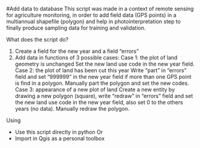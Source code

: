 #Add data to database
This script was made in a context of remote sensing for agriculture monitoring, in order to add field data (GPS points) in a multiannual shapefile (polygon) and help in photointerpretation step to finally produce sampling data for training and validation.

What does the script do?
1. Create a field for the new year and a field “errors” 
2. Add data in functions of 3 possible cases:
Case 1: the plot of land geometry is unchanged
Set the new land use code in the new year field.
Case 2: the plot of land has been cut this year
Write “part” in “errors” field and set “999999” in the new year field if more than one GPS point is find in a polygon. Manually part the polygon and set the new codes.
Case 3: appearance of a new plot of land
Create a new entity by drawing a new polygon (square), write “redraw” in “errors” field and set the new land use code in the new year field, also set 0 to the others years (no data). Manually redraw the polygon.

Using
- Use this script directly in python
Or
- Import in Qgis as a personal toolbox
